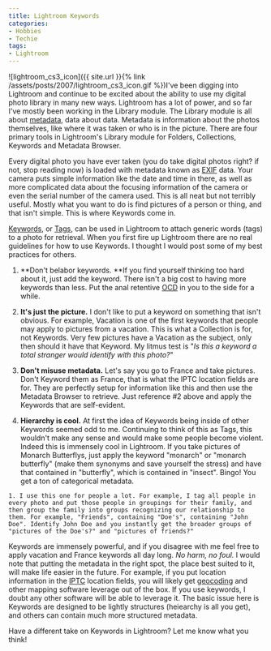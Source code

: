 ```yaml
---
title: Lightroom Keywords
categories:
- Hobbies
- Techie
tags:
- Lightroom
---
```


![lightroom_cs3_icon]({{ site.url }}{% link /assets/posts/2007/lightroom_cs3_icon.gif %})I've been digging into Lightroom and continue to be excited about the ability to use my digital photo library in many new ways. Lightroom has a lot of power, and so far I've mostly been working in the Library module. The Library module is all about [metadata](http://en.wikipedia.org/wiki/Metadata), data about data. Metadata is information about the photos themselves, like where it was taken or who is in the picture. There are four primary tools in Lightroom's Library module for Folders, Collections, Keywords and Metadata Browser.

Every digital photo you have ever taken (you do take digital photos right? if not, stop reading now) is loaded with metadata known as [EXIF](http://en.wikipedia.org/wiki/Exif) data. Your camera puts simple information like the date and time in there, as well as more complicated data about the focusing information of the camera or even the serial number of the camera used. This is all neat but not terribly useful. Mostly what you want to do is find pictures of a person or thing, and that isn't simple. This is where Keywords come in.

[Keywords](http://en.wikipedia.org/wiki/Keyword), or [Tags](http://en.wikipedia.org/wiki/Tags), can be used in Lightroom to attach generic words (tags) to a photo for retrieval. When you first fire up Lightroom there are no real guidelines for how to use Keywords. I thought I would post some of my best practices for others.



  1. **Don't belabor keywords. **If you find yourself thinking too hard about it, just add the keyword. There isn't a big cost to having more keywords than less. Put the anal retentive [OCD](http://en.wikipedia.org/wiki/OCD) in you to the side for a while.


  2. **It's just the picture.** I don't like to put a keyword on something that isn't obvious. For example, Vacation is one of the first keywords that people may apply to pictures from a vacation. This is what a Collection is for, not Keywords. Very few pictures have a Vacation as the subject, only then should it have that Keyword. My litmus test is "_Is this a keyword a total stranger would identify with this photo?_"


  3. **Don't misuse metadata.** Let's say you go to France and take pictures. Don't Keyword them as France, that is what the IPTC location fields are for. They are perfectly setup for information like this and then use the Metadata Browser to retrieve. Just reference #2 above and apply the Keywords that are self-evident.


  4. **Hierarchy is cool.** At first the idea of Keywords being inside of other Keywords seemed odd to me. Continuing to think of this as Tags, this wouldn't make any sense and would make some people become violent. Indeed this is immensely cool in Lightroom. If you take pictures of Monarch Butterflys, just apply the keyword "monarch" or "monarch butterfly" (make them synonyms and save yourself the stress) and have that contained in "butterfly", which is contained in "insect". Bingo! You get a ton of categorical metadata.


    1. I use this one for people a lot. For example, I tag all people in every photo and put those people in groupings for their family, and then group the family into groups recognizing our relationship to them. For example, "Friends", containing "Doe's", containing "John Doe". Identify John Doe and you instantly get the broader groups of "pictures of the Doe's?" and "pictures of friends?"




Keywords are immensely powerful, and if you disagree with me feel free to apply vacation and France keywords all day long. _No harm, no foul._ I would note that putting the metadata in the right spot, the place best suited to it, will make life easier in the future. For example, if you put location information in the [IPTC](http://en.wikipedia.org/wiki/IPTC) location fields, you will likely get [geocoding](http://en.wikipedia.org/wiki/Geocoding) and other mapping software leverage out of the box. If you use keywords, I doubt any other software will be able to leverage it. The basic issue here is Keywords are designed to be lightly structures (heiearchy is all you get), and others can contain much more structured metadata.

Have a different take on Keywords in Lightroom? Let me know what you think!
